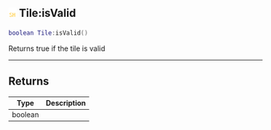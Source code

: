 ## ![shared](.gitbook/assets/shared.png) Tile:isValid


```lua
boolean Tile:isValid()
```

Returns true if the tile is valid



------
## Returns

| Type | Description |
| ---- | ----------: |
| boolean |  |

